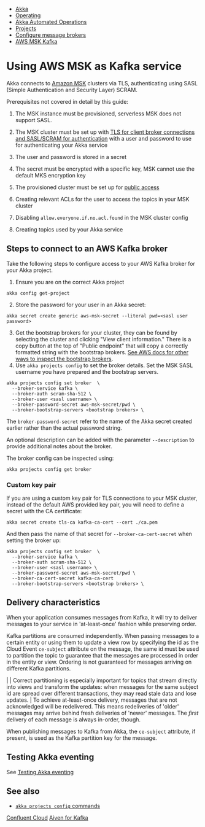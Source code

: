 <!-- <nav> -->
- [Akka](../../index.html)
- [Operating](../index.html)
- [Akka Automated Operations](../akka-platform.html)
- [Projects](index.html)
- [Configure message brokers](message-brokers.html)
- [AWS MSK Kafka](broker-aws-msk.html)

<!-- </nav> -->

# Using AWS MSK as Kafka service

Akka connects to [Amazon MSK](https://aws.amazon.com/msk/) clusters via TLS, authenticating using SASL (Simple Authentication and Security Layer) SCRAM.

Prerequisites not covered in detail by this guide:

1. The MSK instance must be provisioned, serverless MSK does not support SASL.
2. The MSK cluster must be set up with [TLS for client broker connections and SASL/SCRAM for authentication](https://docs.aws.amazon.com/msk/latest/developerguide/msk-password.html) with a user and password to use for authenticating your Akka service

  1. The user and password is stored in a secret
  2. The secret must be encrypted with a specific key, MSK cannot use the default MKS encryption key
3. The provisioned cluster must be set up for [public access](https://docs.aws.amazon.com/msk/latest/developerguide/public-access.html)

  1. Creating relevant ACLs for the user to access the topics in your MSK cluster
  2. Disabling `allow.everyone.if.no.acl.found` in the MSK cluster config
4. Creating topics used by your Akka service

## <a href="about:blank#_steps_to_connect_to_an_aws_kafka_broker"></a> Steps to connect to an AWS Kafka broker

Take the following steps to configure access to your AWS Kafka broker for your Akka project.

1. Ensure you are on the correct Akka project

```command
akka config get-project
```
2. Store the password for your user in an Akka secret:

```command
akka secret create generic aws-msk-secret --literal pwd=<sasl user password>
```
3. Get the bootstrap brokers for your cluster, they can be found by selecting the cluster and clicking "View client information."
There is a copy button at the top of "Public endpoint" that will copy a correctly formatted string with the bootstrap brokers. [See AWS docs for other ways to inspect the bootstrap brokers](https://docs.aws.amazon.com/msk/latest/developerguide/msk-get-bootstrap-brokers.html).
4. Use `akka projects config` to set the broker details. Set the MSK SASL username you have prepared and the bootstrap servers.

```command
akka projects config set broker  \
  --broker-service kafka \
  --broker-auth scram-sha-512 \
  --broker-user <sasl username> \
  --broker-password-secret aws-msk-secret/pwd \
  --broker-bootstrap-servers <bootstrap brokers> \
```
The `broker-password-secret` refer to the name of the Akka secret created earlier rather than the actual password string.

An optional description can be added with the parameter `--description` to provide additional notes about the broker.

The broker config can be inspected using:

```command
akka projects config get broker
```

### <a href="about:blank#_custom_key_pair"></a> Custom key pair

If you are using a custom key pair for TLS connections to your MSK cluster, instead of the default AWS provided key pair, you will need to define a secret with the CA certificate:

```command
akka secret create tls-ca kafka-ca-cert --cert ./ca.pem
```
And then pass the name of that secret for `--broker-ca-cert-secret` when setting the broker up:

```command
akka projects config set broker  \
  --broker-service kafka \
  --broker-auth scram-sha-512 \
  --broker-user <sasl username> \
  --broker-password-secret aws-msk-secret/pwd \
  --broker-ca-cert-secret kafka-ca-cert
  --broker-bootstrap-servers <bootstrap brokers> \
```

## <a href="about:blank#_delivery_characteristics"></a> Delivery characteristics

When your application consumes messages from Kafka, it will try to deliver messages to your service in 'at-least-once' fashion while preserving order.

Kafka partitions are consumed independently. When passing messages to a certain entity or using them to update a view row by specifying the id as the Cloud Event `ce-subject` attribute on the message, the same id must be used to partition the topic to guarantee that the messages are processed in order in the entity or view. Ordering is not guaranteed for messages arriving on different Kafka partitions.

|  | Correct partitioning is especially important for topics that stream directly into views and transform the updates: when messages for the same subject id are spread over different transactions, they may read stale data and lose updates. |
To achieve at-least-once delivery, messages that are not acknowledged will be redelivered. This means redeliveries of 'older' messages may arrive behind fresh deliveries of 'newer' messages. The *first* delivery of each message is always in-order, though.

When publishing messages to Kafka from Akka, the `ce-subject` attribute, if present, is used as the Kafka partition key for the message.

## <a href="about:blank#_testing_akka_eventing"></a> Testing Akka eventing

See [Testing Akka eventing](message-brokers.html#_testing)

## <a href="about:blank#_see_also"></a> See also

- <a href="../../reference/cli/akka-cli/akka_projects_config.html#_see_also">`akka projects config` commands</a>

<!-- <footer> -->
<!-- <nav> -->
[Confluent Cloud](broker-confluent.html) [Aiven for Kafka](broker-aiven.html)
<!-- </nav> -->

<!-- </footer> -->

<!-- <aside> -->

<!-- </aside> -->